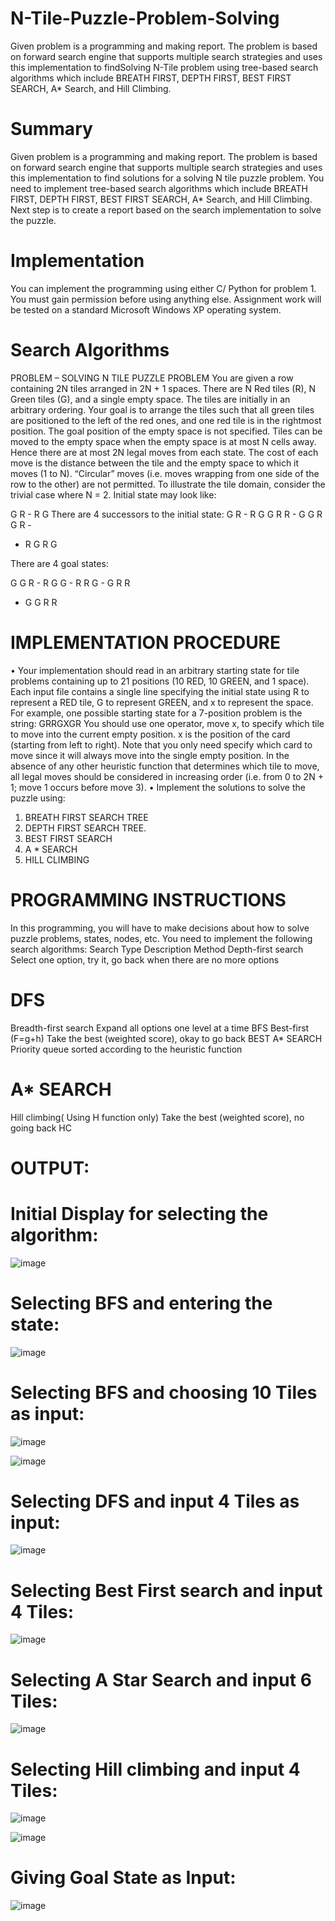 # N-Tile-Puzzle-Problem-Solving
Given problem is a programming and making report. The problem is based on forward search engine that supports multiple search strategies and uses this implementation to findSolving N-Tile problem using tree-based search algorithms which include BREATH FIRST, DEPTH FIRST, BEST FIRST SEARCH, A* Search, and Hill Climbing.


# Summary

Given problem is a programming and making report. The problem is based on forward search
engine that supports multiple search strategies and uses this implementation to find solutions for a
solving N tile puzzle problem. You need to implement tree-based search algorithms which include
BREATH FIRST, DEPTH FIRST, BEST FIRST SEARCH, A* Search, and Hill Climbing. Next
step is to create a report based on the search implementation to solve the puzzle.

# Implementation

You can implement the programming using either C/ Python for problem 1. You must gain
permission before using anything else. Assignment work will be tested on a standard Microsoft
Windows XP operating system.

# Search Algorithms

PROBLEM – SOLVING N TILE PUZZLE PROBLEM
You are given a row containing 2N tiles arranged in 2N + 1 spaces. There are N Red tiles (R),
N Green tiles (G), and a single empty space. The tiles are initially in an arbitrary ordering.
Your goal is to arrange the tiles such that all green tiles are positioned to the left of the red
ones, and one red tile is in the rightmost position. The goal position of the empty space is not
specified. Tiles can be moved to the empty space when the empty space is at most N cells
away. Hence there are at most 2N legal moves from each state. The cost of each move is the
distance between the tile and the empty space to which it moves (1 to N). “Circular” moves
(i.e. moves wrapping from one side of the row to the other) are not permitted.
To illustrate the tile domain, consider the trivial case where N = 2.
Initial state may look like:

G R - R G
There are 4 successors to the initial state:
G R - R G
G R R - G
G R G R -
- R G R G

There are 4 goal states:

G G R - R
G G - R R
G - G R R
- G G R R

# IMPLEMENTATION PROCEDURE

• Your implementation should read in an arbitrary starting state for tile problems containing up
to 21 positions (10 RED, 10 GREEN, and 1 space). Each input file contains a single line
specifying the initial state using R to represent a RED tile, G to represent GREEN, and x to
represent the space. For example, one possible starting state for a 7-position problem is the
string:
GRRGXGR
You should use one operator, move x, to specify which tile to move into the current empty
position. x is the position of the card (starting from left to right). Note that you only need
specify which card to move since it will always move into the single empty position. In the
absence of any other heuristic function that determines which tile to move, all legal moves
should be considered in increasing order (i.e. from 0 to 2N + 1; move 1 occurs before move
3).
• Implement the solutions to solve the puzzle using:
1) BREATH FIRST SEARCH TREE
2) DEPTH FIRST SEARCH TREE.
3) BEST FIRST SEARCH
4) A * SEARCH
5) HILL CLIMBING

# PROGRAMMING INSTRUCTIONS

In this programming, you will have to make decisions about how to solve puzzle problems, states,
nodes, etc. You need to implement the following search algorithms:
Search Type Description Method
Depth-first search Select one option, try it, go back when there are
no more options

# DFS

Breadth-first search Expand all options one level at a time BFS
Best-first (F=g+h) Take the best (weighted score), okay to go back BEST
A* SEARCH Priority queue sorted according to the heuristic
function

# A* SEARCH

Hill climbing( Using
H function only)
Take the best (weighted score), no going back HC


# OUTPUT:

# Initial Display for selecting the algorithm:

![image](https://github.com/KAVINT21/N-Tile-Puzzle-Problem-Solving/assets/95117554/c8a084d4-31ba-4db3-8956-ae0dd0ab5744)

 
# Selecting BFS and entering the state:

![image](https://github.com/KAVINT21/N-Tile-Puzzle-Problem-Solving/assets/95117554/fad3cee1-7bb7-49f6-892b-8c700b1dc0bd)


# Selecting BFS and choosing 10 Tiles as input:
 
![image](https://github.com/KAVINT21/N-Tile-Puzzle-Problem-Solving/assets/95117554/bb368db3-21f8-4460-b453-35824696ebf2)

![image](https://github.com/KAVINT21/N-Tile-Puzzle-Problem-Solving/assets/95117554/cf0a4e6c-7f52-4da8-aad0-c029fa6aa9cf)


# Selecting DFS and input 4 Tiles as input:

![image](https://github.com/KAVINT21/N-Tile-Puzzle-Problem-Solving/assets/95117554/bd852f54-27ff-40c5-9d91-0db568b01267)


# Selecting Best First search and input 4 Tiles:

![image](https://github.com/KAVINT21/N-Tile-Puzzle-Problem-Solving/assets/95117554/85ea1632-5d9b-40d4-af25-45a78d6ae4c5)


# Selecting A Star Search and input 6 Tiles:

 ![image](https://github.com/KAVINT21/N-Tile-Puzzle-Problem-Solving/assets/95117554/cc8e8a37-66fc-4ed1-bc65-791107d72403)


# Selecting Hill climbing and input 4 Tiles:

 ![image](https://github.com/KAVINT21/N-Tile-Puzzle-Problem-Solving/assets/95117554/3a40a998-1bff-4f5a-9f2f-85ae9349528a)

 ![image](https://github.com/KAVINT21/N-Tile-Puzzle-Problem-Solving/assets/95117554/48c6cf4d-213f-4b48-a32e-accb481c1f87)


# Giving Goal State as Input:

![image](https://github.com/KAVINT21/N-Tile-Puzzle-Problem-Solving/assets/95117554/24b4d9b8-0dbf-42bd-8e3b-2108e69faeec)
